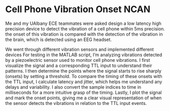 # Cell Phone Vibration Onset NCAN
 Me and my UAlbany ECE teammates were asked design a low latency high precision device to detect the vibration of a cell phone within 5ms precision. the onset of this vibration is compared with the detection of the vibration in the brain, which is detected using an EEG headset.

We went through different vibration sensors and implemented different devices For testing in the MATLAB script, I’m analyzing vibrations detected by a piezoelectric sensor used to monitor cell phone vibrations. I first visualize the signal and a corresponding TTL input to understand their patterns. I then determine the points where the signal starts to rise sharply (onsets) by setting a threshold. To compare the timing of these onsets with the TTL input, I calculate latency and jitter, which helps me understand any delays and variability. I also convert the sample indices to time in milliseconds for a more intuitive grasp of the timing. Lastly, I plot the signal and mark the onset points, giving me a clear visual representation of when the sensor detects the vibrations in relation to the TTL input events.


